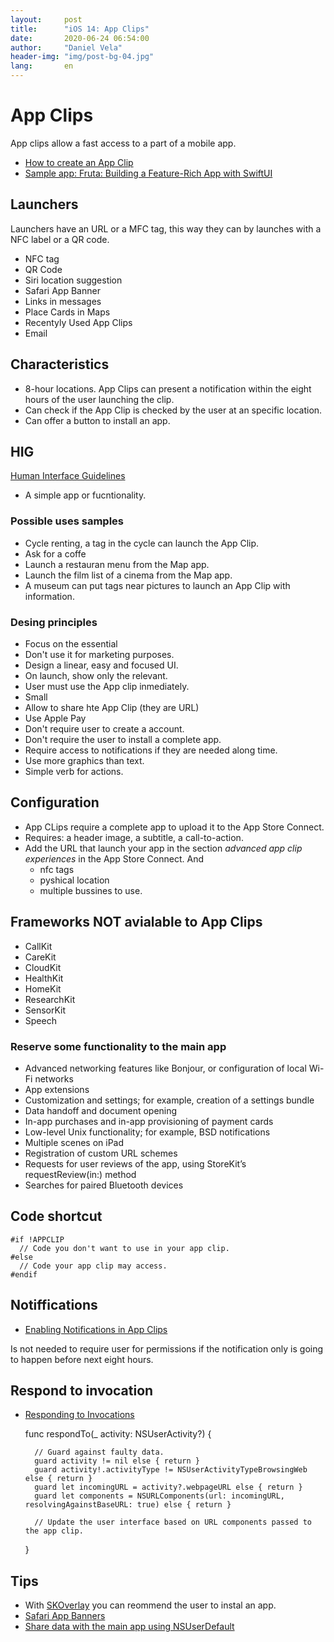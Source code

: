 ```yaml
---
layout:     post
title:      "iOS 14: App Clips"
date:       2020-06-24 06:54:00
author:     "Daniel Vela"
header-img: "img/post-bg-04.jpg"
lang:       en
---
```


# App Clips

App clips allow a fast access to a part of a mobile app.

- [How to create an App Clip](https://developer.apple.com/documentation/app_clips/creating_an_app_clip)
- [Sample app: Fruta: Building a Feature-Rich App with SwiftUI](https://developer.apple.com/documentation/swiftui/fruta_building_a_feature-rich_app_with_swiftui)

## Launchers

Launchers have an URL or a MFC tag, this way they can by launches with a NFC label or a QR code.

- NFC tag
- QR Code
- Siri location suggestion
- Safari App Banner
- Links in messages
- Place Cards in Maps
- Recentyly Used App Clips
- Email

## Characteristics

- 8-hour locations. App Clips can present a notification within the eight hours of the user launching the clip.
- Can check if the App Clip is checked by the user at an specific location.
- Can offer a button to install an app.

## HIG

[Human Interface Guidelines](https://developer.apple.com/design/human-interface-guidelines/app-clips/overview/)

- A simple app or fucntionality.

### Possible uses samples

- Cycle renting, a tag in the cycle can launch the App Clip.
- Ask for a coffe
- Launch a restauran menu from the Map app.
- Launch the film list of a cinema from the Map app.
- A museum can put tags near pictures to launch an App Clip with information.

### Desing principles

- Focus on the essential
- Don't use it for marketing purposes.
- Design a linear, easy and focused UI.
- On launch, show only the relevant.
- User must use the App clip inmediately.
- Small
- Allow to share hte App Clip (they are URL)
- Use Apple Pay
- Don't require user to create a account.
- Don't require the user to install a complete app.
- Require access to notifications if they are needed along time.
- Use more graphics than text.
- Simple verb for actions.

## Configuration

- App CLips require a complete app to upload it to the App Store Connect.
- Requires: a header image, a subtitle, a call-to-action.
- Add the URL that launch your app in the section *advanced app clip experiences* in the App Store Connect. And
    * nfc tags
    * pyshical location
    * multiple bussines to use.

## Frameworks NOT avialable to App Clips

- CallKit
- CareKit
- CloudKit
- HealthKit
- HomeKit
- ResearchKit
- SensorKit
- Speech

### Reserve some functionality to the main app

- Advanced networking features like Bonjour, or configuration of local Wi-Fi networks
- App extensions
- Customization and settings; for example, creation of a settings bundle
- Data handoff and document opening
- In-app purchases and in-app provisioning of payment cards
- Low-level Unix functionality; for example, BSD notifications
- Multiple scenes on iPad
- Registration of custom URL schemes
- Requests for user reviews of the app, using StoreKit’s requestReview(in:) method
- Searches for paired Bluetooth devices


## Code shortcut

    #if !APPCLIP
      // Code you don't want to use in your app clip.
    #else
      // Code your app clip may access.
    #endif

## Notiffications

- [Enabling Notifications in App Clips](https://developer.apple.com/documentation/app_clips/enabling_notifications_in_app_clips)

Is not needed to require user for permissions if the notification only is going to happen before next eight hours.

## Respond to invocation

- [Responding to Invocations](https://developer.apple.com/documentation/app_clips/responding_to_invocations)

    func respondTo(_ activity: NSUserActivity?) {
        
        // Guard against faulty data.
        guard activity != nil else { return }
        guard activity!.activityType != NSUserActivityTypeBrowsingWeb else { return }
        guard let incomingURL = activity?.webpageURL else { return }
        guard let components = NSURLComponents(url: incomingURL, resolvingAgainstBaseURL: true) else { return }
        
        // Update the user interface based on URL components passed to the app clip.
    }

## Tips

- With [SKOverlay](https://developer.apple.com/documentation/storekit/skoverlay) you can reommend the user to instal an app.
- [Safari App Banners](https://developer.apple.com/library/archive/documentation/AppleApplications/Reference/SafariWebContent/PromotingAppswithAppBanners/PromotingAppswithAppBanners.html)
- [Share data with the main app using NSUserDefault](https://developer.apple.com/documentation/app_clips/making_data_available_to_the_app_clip_s_corresponding_app)

